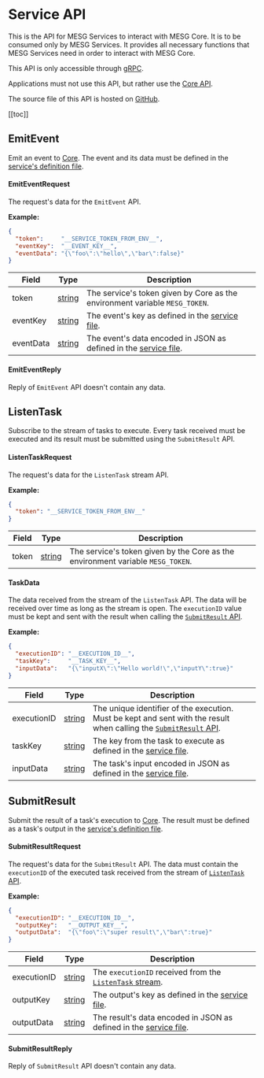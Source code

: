 




# Service API
<!--
DO NOT EDIT
This file is generated using the ./scripts/build-proto.sh scripts
Please update the Service file
-->

This is the API for MESG Services to interact with MESG Core.
It is to be consumed only by MESG Services.
It provides all necessary functions that MESG Services need in order to interact with MESG Core.

This API is only accessible through [gRPC](https://grpc.io/).

Applications must not use this API, but rather use the [Core API](./core.md).

The source file of this API is hosted on [GitHub](https://github.com/mesg-foundation/core/blob/master/api/service/api.proto).

[[toc]]


## EmitEvent

Emit an event to [Core](../guide/start-here/core.md).
The event and its data must be defined in the [service's definition file](../guide/service/service-file.md).

<tabs>
<tab title="Request">





#### EmitEventRequest
The request's data for the `EmitEvent` API.

**Example:**
```json
{
  "token":     "__SERVICE_TOKEN_FROM_ENV__",
  "eventKey":  "__EVENT_KEY__",
  "eventData": "{\"foo\":\"hello\",\"bar\":false}"
}
```


| Field | Type | Description |
| ----- | ---- | ----------- |
| token | [string](#string) | The service's token given by Core as the environment variable `MESG_TOKEN`. |
| eventKey | [string](#string) | The event's key as defined in the [service file](../guide/service/service-file.md). |
| eventData | [string](#string) | The event's data encoded in JSON as defined in the [service file](../guide/service/service-file.md). |













</tab>

<tab title="Reply">



#### EmitEventReply
Reply of `EmitEvent` API doesn't contain any data.















</tab>
</tabs>

## ListenTask

Subscribe to the stream of tasks to execute.
Every task received must be executed and its result must be submitted using the `SubmitResult` API.

<tabs>
<tab title="Request">







#### ListenTaskRequest
The request's data for the `ListenTask` stream API.

**Example:**
```json
{
  "token": "__SERVICE_TOKEN_FROM_ENV__"
}
```


| Field | Type | Description |
| ----- | ---- | ----------- |
| token | [string](#string) | The service's token given by the Core as the environment variable `MESG_TOKEN`. |











</tab>

<tab title="Reply">













#### TaskData
The data received from the stream of the `ListenTask` API.
The data will be received over time as long as the stream is open.
The `executionID` value must be kept and sent with the result when calling the [`SubmitResult` API](#submitresult).

**Example:**
```json
{
  "executionID": "__EXECUTION_ID__",
  "taskKey":     "__TASK_KEY__",
  "inputData":   "{\"inputX\":\"Hello world!\",\"inputY\":true}"
}
```


| Field | Type | Description |
| ----- | ---- | ----------- |
| executionID | [string](#string) | The unique identifier of the execution. Must be kept and sent with the result when calling the [`SubmitResult` API](#submitresult). |
| taskKey | [string](#string) | The key from the task to execute as defined in the [service file](../guide/service/service-file.md). |
| inputData | [string](#string) | The task's input encoded in JSON as defined in the [service file](../guide/service/service-file.md). |





</tab>
</tabs>

## SubmitResult

Submit the result of a task's execution to [Core](../guide/start-here/core.md).
The result must be defined as a task's output in the [service's definition file](../guide/service/service-file.md).

<tabs>
<tab title="Request">











#### SubmitResultRequest
The request's data for the `SubmitResult` API.
The data must contain the `executionID` of the executed task received from the stream of [`ListenTask` API](#listentask).

**Example:**
```json
{
  "executionID": "__EXECUTION_ID__",
  "outputKey":   "__OUTPUT_KEY__",
  "outputData":  "{\"foo\":\"super result\",\"bar\":true}"
}
```


| Field | Type | Description |
| ----- | ---- | ----------- |
| executionID | [string](#string) | The `executionID` received from the [`ListenTask` stream](#listentask). |
| outputKey | [string](#string) | The output's key as defined in the [service file](../guide/service/service-file.md). |
| outputData | [string](#string) | The result's data encoded in JSON as defined in the [service file](../guide/service/service-file.md). |







</tab>

<tab title="Reply">









#### SubmitResultReply
Reply of `SubmitResult` API doesn't contain any data.









</tab>
</tabs>



